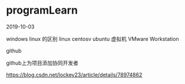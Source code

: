 # programLearn

2019-10-03

windows linux 的区别
linux centosv  ubuntu
虚拟机 VMware Workstation


github

github上为项目添加协同开发者


https://blog.csdn.net/lockey23/article/details/78974862
